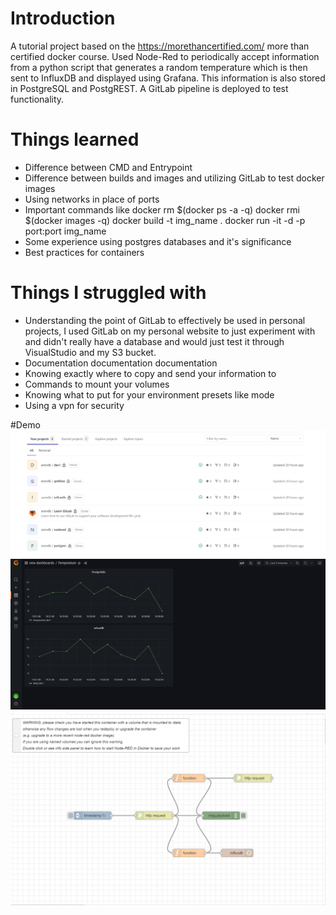 # Introduction
A tutorial project based on the https://morethancertified.com/ more than certified docker course. Used Node-Red to periodically accept information from a python script that generates a random temperature which is then sent to InfluxDB and displayed using Grafana. This information is also stored in PostgreSQL and PostgREST. A GitLab pipeline is deployed to test functionality.

# Things learned 
- Difference between CMD and Entrypoint
- Difference between builds and images and utilizing GitLab to test docker images
- Using networks in place of ports
- Important commands like docker rm $(docker ps -a -q) docker rmi $(docker images -q) docker build -t img_name . docker run -it -d -p port:port img_name
- Some experience using postgres databases and it's significance
- Best practices for containers
# Things I struggled with
- Understanding the point of GitLab to effectively be used in personal projects, I used GitLab on my personal website to just experiment with and didn't really have a database and would just test it through VisualStudio and my S3 bucket.
- Documentation documentation documentation
- Knowing exactly where to copy and send your information to
- Commands to mount your volumes
- Knowing what to put for your environment presets like mode
- Using a vpn for security

#Demo
![](ss/gitlab.png)
![](ss/grafana.png)
![](ss/nodered.png)
